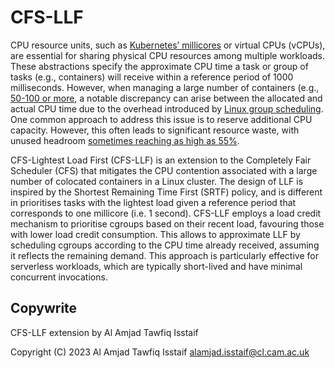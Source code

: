 # CFS-LLF

CPU resource units, such as [Kubernetes’ millicores](https://kubernetes.io/docs/concepts/configuration/manage-resources-containers/) or virtual CPUs (vCPUs), are essential for sharing physical CPU resources among multiple workloads. These abstractions specify the approximate CPU time a task or group of tasks (e.g., containers) will receive within a reference period of 1000 milliseconds. However, when managing a large number of containers (e.g., [50-100 or more](https://dl.acm.org/doi/abs/10.1145/3592533.3592807), a notable discrepancy can arise between the allocated and actual CPU time due to the overhead introduced by [Linux group scheduling](https://lwn.net/Articles/240474/). One common approach to address this issue is to reserve additional CPU capacity. However, this often leads to significant resource waste, with unused headroom [sometimes reaching as high as 55%](https://dl.acm.org/doi/10.1145/3542929.3563465).

CFS-Lightest Load First (CFS-LLF) is an extension to the Completely Fair Scheduler (CFS) that mitigates the  CPU contention associated with a large number of colocated containers in a Linux cluster. The design of LLF is inspired by the Shortest Remaining Time First (SRTF) policy, and is different in prioritises tasks with the lightest load given a reference period that corresponds to one millicore (i.e. 1 second). CFS-LLF employs a load credit mechanism to prioritise cgroups based on their recent load, favouring those with lower load credit consumption. This allows to approximate LLF  by scheduling cgroups according to the CPU time already received, assuming it reflects the remaining demand. This approach is particularly effective for serverless workloads, which are typically short-lived and have minimal concurrent invocations.

## Copywrite

CFS-LLF extension by Al Amjad Tawfiq Isstaif

Copyright (C) 2023 Al Amjad Tawfiq Isstaif <alamjad.isstaif@cl.cam.ac.uk>
